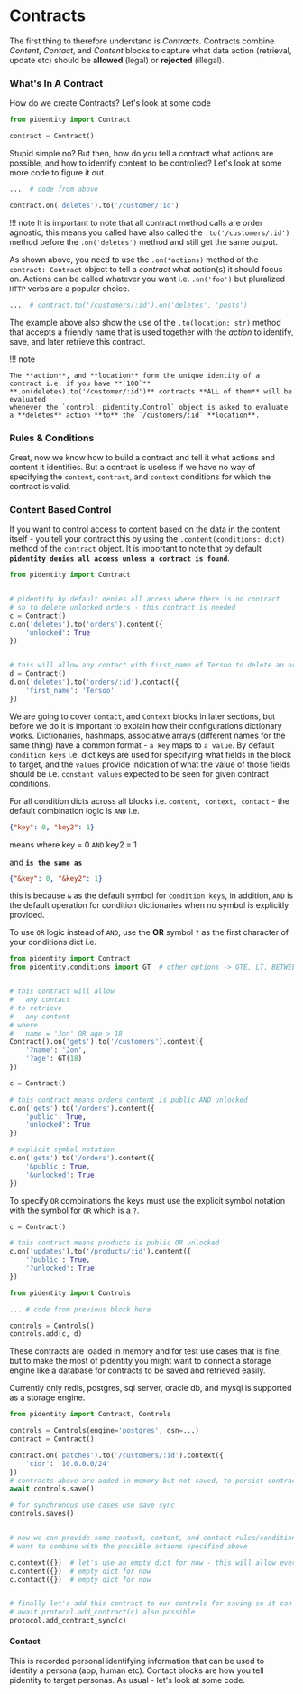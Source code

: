 # Contracts
The first thing to therefore understand is _Contracts_. Contracts combine _Content_, _Contact_, and _Content_ blocks to capture what data action (retrieval, update etc) should
be **allowed** (legal) or **rejected** (illegal).

### What's In A Contract


How do we create Contracts? Let's look at some code

```py
from pidentity import Contract

contract = Contract()
```

Stupid simple no? But then, how do you tell a contract what actions are possible, and how to identify content to be controlled? Let's look at some more code to figure
it out.

```py
...  # code from above

contract.on('deletes').to('/customer/:id')
```

!!! note
    It is important to note that all contract method calls are order agnostic, this means you called have also called the `.to('/customers/:id')` method before
    the `.on('deletes')` method and still get the same output.

As shown above, you need to use the `.on(*actions)` method of the `contract: Contract` object to tell a *contract* what action(s) it should focus on. Actions can be called whatever you want i.e. `.on('foo')` but pluralized `HTTP` verbs are a popular choice.


```py
...  # contract.to('/customers/:id').on('deletes', 'posts')
```

The example above also show the use of the `.to(location: str)` method that accepts a friendly name that is used together with the *action* to identify, save, and later retrieve this contract.

!!! note

    The **action**, and **location** form the unique identity of a contract i.e. if you have **`100`** **.on(deletes).to('/customer/:id')** contracts **ALL of them** will be evaluated
    whenever the `control: pidentity.Control` object is asked to evaluate a **deletes** action **to** the `/customers/:id` **location**.


### Rules &amp; Conditions
Great, now we know how to build a contract and tell it what actions and content it identifies. But a contract is useless if we have no way of specifying the
`content`, `contract`, and `context` conditions for which the contract is valid.


### Content Based Control
If you want to control access to content based on the data in the content itself - you tell your contract this by using the `.content(conditions: dict)` method
of the `contract` object. It is important to note that by default **`pidentity denies all access unless a contract is found`**.

```py
from pidentity import Contract


# pidentity by default denies all access where there is no contract
# so to delete unlocked orders - this contract is needed
c = Contract()
c.on('deletes').to('orders').content({
    'unlocked': True
})


# this will allow any contact with first_name of Tersoo to delete an order
d = Contract()
d.on('deletes').to('orders/:id').contact({
    'first_name': 'Tersoo'
})
```
We are going to cover `Contact`, and `Context` blocks in later sections, but before we do it is important to explain how their configurations dictionary works. Dictionaries, hashmaps,
associative arrays (different names for the same thing) have a common format - `a key` maps to `a value`. By default `condition keys` i.e. dict keys are used for specifying what fields
in the block to target, and the `values` provide indication of what the value of those fields should be i.e. `constant values` expected to be seen for given contract conditions.

For all condition dicts across all blocks i.e. `content, context, contact` - the default
combination logic is `AND` i.e.

```json
{"key": 0, "key2": 1}
```

means where key = 0 `AND` key2 = 1

and **`is the same as`**

```json
{"&key": 0, "&key2": 1}
```

this is because `&` as the default symbol for `condition keys`, in addition, `AND` is the default operation for condition dictionaries when no symbol is explicitly provided.

To use `OR` logic instead of `AND`, use the **OR** symbol `?` as the first character of your conditions dict i.e.

```py
from pidentity import Contract
from pidentity.conditions import GT  # other options -> GTE, LT, BETWEEN, IN, NIN etc


# this contract will allow
#   any contact
# to retrieve
#   any content
# where
#   name = 'Jon' OR age > 18
Contract().on('gets').to('/customers').content({
    '?name': 'Jon',
    '?age': GT(18)
})
```

```py
c = Contract()

# this contract means orders content is public AND unlocked
c.on('gets').to('/orders').content({
    'public': True,
    'unlocked': True
})

# explicit symbol notation
c.on('gets').to('/orders').content({
    '&public': True,
    '&unlocked': True
})
```
To specify `OR` combinations the keys must use the explicit symbol notation with the symbol for `OR` which is a `?`.

```py
c = Contract()

# this contract means products is public OR unlocked
c.on('updates').to('/products/:id').content({
    '?public': True,
    '?unlocked': True
})
```

```py
from pidentity import Controls

... # code from previous block here

controls = Controls()
controls.add(c, d)
```
These contracts are loaded in memory and for test use cases that is fine, but to make the most of pidentity you might want to connect a storage engine
like a database for contracts to be saved and retrieved easily.

Currently only redis, postgres, sql server, oracle db, and mysql is supported as a storage engine.

```py
from pidentity import Contract, Controls

controls = Controls(engine='postgres', dsn=...)
contract = Contract()

contract.on('patches').to('/customers/:id').context({
    'cidr': '10.0.0.0/24'
})
# contracts above are added in-memory but not saved, to persist contracts?
await controls.save()

# for synchronous use cases use save sync
controls.saves()
```

```py

# now we can provide some context, content, and contact rules/conditions we
# want to combine with the possible actions specified above

c.context({})  # let's use an empty dict for now - this will allow everyone but it's good enough for now
c.content({})  # empty dict for now
c.contact({})  # empty dict for now


# finally let's add this contract to our controls for saving so it can be used later
# await protocol.add_contract(c) also possible
protocol.add_contract_sync(c)
```

#### Contact
This is recorded personal identifying information that can be used to identify a persona (app, human etc). Contact blocks are how you tell pidentity to
target personas. As usual - let's look at some code.

```py
```
